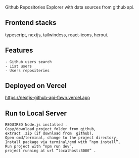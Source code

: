 Github Repositories Explorer with data sources from github api.

## Frontend stacks

typescript, nextjs, tailwindcss, react-icons, heroui.

## Features

    - Github users search
    - List users
    - Users repositeries

## Deployed on Vercel

https://nextjs-github-api-fawn.vercel.app

## Run to Local Server

    REQUIRED Node.js installed .
    Copy/download project folder from github,
    extract .zip (if download from  github),
    Open cmd/terminal, change to the project directory,
    Install package via terminal/cmd with “npm install”,
    Run project with “npm run dev”,
    project running at url “localhost:3000” .
